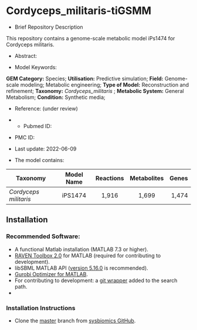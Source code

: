 # Cordyceps_militaris-tiGSMM
- Brief Repository Description

This repository contains a genome-scale metabolic model iPs1474 for Cordyceps militaris.

-  Abstract:

- Model Keywords:

**GEM Category:** Species; **Utilisation:** Predictive simulation; **Field:** Genome-scale modeling; Metabolic
engineering; **Type of Model:** Reconstruction and refinement; **Taxonomy:** _Cordyceps_militaris_ ; **Metabolic System:** General Metabolism; **Condition:** Synthetic media;

- Reference: (under review)

- - Pubmed ID: 

- PMC ID: 

- Last update: 2022-06-09

- The model contains:

| Taxonomy | Model Name | Reactions | Metabolites| Genes |
| ------------- |:-------------:|:-------------:|:-------------:|-----:|
| _Cordyceps militaris_ | iPS1474 | 1,916 | 1,699 | 1,474 |

## Installation

### Recommended Software:
* A functional Matlab installation (MATLAB 7.3 or higher).
* [RAVEN Toolbox 2.0](https://github.com/SysBioChalmers/RAVEN) for MATLAB (required for contributing to development). 
* libSBML MATLAB API ([version 5.16.0](https://sourceforge.net/projects/sbml/files/libsbml/5.13.0/stable/MATLAB%20interface/)  is recommended).
* [Gurobi Optimizer for MATLAB](http://www.gurobi.com/registration/download-reg).
* For contributing to development: a [git wrapper](https://github.com/manur/MATLAB-git) added to the search path.
* 
### Installation Instructions
* Clone the [master](https://github.com/sysbiomics/Cordyceps_militaris-GSMM) branch from [sysbiomics GitHub](https://github.com//sysbiomics).


